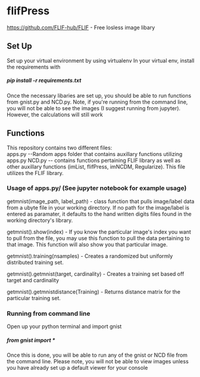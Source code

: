# flifPress
https://github.com/FLIF-hub/FLIF - Free losless image libary 
## Set Up
Set up your virtual environment by using virtualenv
In your virtual env, install the requirements with
##### pip install -r requirements.txt
Once the necessary libaries are set up, you should be able to run functions from gnist.py and NCD.py.
Note, if you're running from the command line, you will not be able to see the images (I suggest running from jupyter). However, the calculations will still work

## Functions
This repository contains two different files:  
apps.py --Random apps folder that contains auxillary functions utilizing apps.py
NCD.py -- contains functions pertaining FLIF library as well as other auxillary functions (imList, flifPress, imNCDM, Regularize). This file utilizes the FLIF library. 
### Usage of apps.py/ (See jupyter notebook for example usage)
getmnist(image_path, label_path) - class function that pulls image/label data from a ubyte file in your working directory. If no path for the image/label is entered as paramater, it defaults to the hand written digits files found in the working directory's library.
  
getmnist().show(index) - If you know the particular image's index you want to pull from the file, you may use this function to pull the data pertaining to that image. This function will also show you that particular image.  
  
getmnist().training(nsamples) - Creates a randomized but uniformly distributed training set.   
  
getmnist().getmnist(target, cardinality) - Creates a training set based off target and cardinality
  
getmnist().getmnistdistance(Training) - Returns distance matrix for the particular training set.  

### Running from command line
Open up your python terminal and import gnist
##### from gnist import *
Once this is done, you will be able to run any of the gnist or NCD file from the command line. Please note, you will not be able to view images unless you have already set up a default viewer for your console

